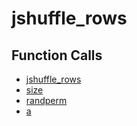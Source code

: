 # jshuffle_rows

## Function Calls
- [jshuffle_rows](jshuffle_rows.md)
- [size](CSD/kCSD/ica/kCsd1D_ICA/STICA_UTIL/size.md)
- [randperm](CSD/kCSD/ica/kCsd1D_ICA/STICA_UTIL/randperm.md)
- [a](CSD/kCSD/ica/kCsd1D_ICA/STICA_UTIL/a.md)
